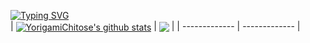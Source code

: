 [![Typing SVG](https://readme-typing-svg.herokuapp.com?font=Fira+Code&weight=500&size=32&pause=1000&vCenter=true&random=true&height=40&lines=I'm+lazy)](https://github.com/YorigamiChitose)  
| <a href="https://github.com/YorigamiChitose"><img align="center" src="https://github-readme-stats.vercel.app/api?username=YorigamiChitose&show_icons=true&include_all_commits=true&theme=radical&hide_border=true" alt="YorigamiChitose's github stats" /></a> | <a href="https://github.com/YorigamiChitose"><img align="center" src="https://github-readme-stats.vercel.app/api/top-langs/?username=YorigamiChitose&layout=donut&theme=radical&hide_border=true" /></a> |
| ------------- | ------------- |
